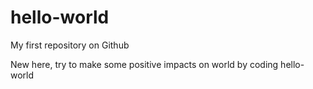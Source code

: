 # hello-world
My first repository on Github

New here, try to make some positive impacts on world by coding
hello-world
